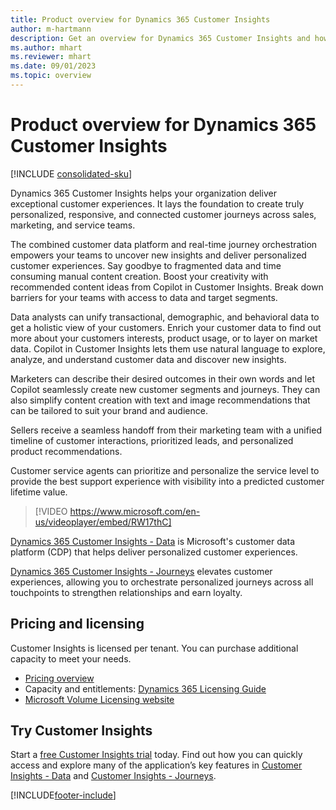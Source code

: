 ```yaml
---
title: Product overview for Dynamics 365 Customer Insights 
author: m-hartmann
description: Get an overview for Dynamics 365 Customer Insights and how your organization can benefit from the broad set of features.
ms.author: mhart
ms.reviewer: mhart
ms.date: 09/01/2023
ms.topic: overview
---
```


# Product overview for Dynamics 365 Customer Insights

[!INCLUDE [consolidated-sku](date/includes/consolidated-sku.md)]

Dynamics 365 Customer Insights helps your organization deliver exceptional customer experiences. It lays the foundation to create truly personalized, responsive, and connected customer journeys across sales, marketing, and service teams.

The combined customer data platform and real-time journey orchestration empowers your teams to uncover new insights and deliver personalized customer experiences. Say goodbye to fragmented data and time consuming manual content creation. Boost your creativity with recommended content ideas from Copilot in Customer Insights. Break down barriers for your teams with access to data and target segments.

Data analysts can unify transactional, demographic, and behavioral data to get a holistic view of your customers. Enrich your customer data to find out more about your customers interests, product usage, or to layer on market data. Copilot in Customer Insights lets them use natural language to explore, analyze, and understand customer data and discover new insights.

Marketers can describe their desired outcomes in their own words and let Copilot seamlessly create new customer segments and journeys. They can also simplify content creation with text and image recommendations that can be tailored to suit your brand and audience.

Sellers receive a seamless handoff from their marketing team with a unified timeline of customer interactions, prioritized leads, and personalized product recommendations.

Customer service agents can prioritize and personalize the service level to provide the best support experience with visibility into a predicted customer lifetime value.

> [!VIDEO https://www.microsoft.com/en-us/videoplayer/embed/RW17thC]

[Dynamics 365 Customer Insights - Data](data/overview.md) is Microsoft's customer data platform (CDP) that helps deliver personalized customer experiences.

[Dynamics 365 Customer Insights - Journeys](journeys/overview.md) elevates customer experiences, allowing you to orchestrate personalized journeys across all touchpoints to strengthen relationships and earn loyalty.

## Pricing and licensing

Customer Insights is licensed per tenant. You can purchase additional capacity to meet your needs.

- [Pricing overview](https://dynamics.microsoft.com/ai/customer-insights/pricing/)
- Capacity and entitlements: [Dynamics 365 Licensing Guide](https://go.microsoft.com/fwlink/?LinkId=866544)
- [Microsoft Volume Licensing website](https://www.microsoft.com/licensing/how-to-buy/how-to-buy)

## Try Customer Insights

Start a [free Customer Insights trial](https://dynamics.microsoft.com/ai/customer-insights/) today. Find out how you can quickly access and explore many of the application’s key features in [Customer Insights - Data](data/trial-signup.md) and [Customer Insights - Journeys](journeys/trial-signup.md).

[!INCLUDE[footer-include](includes/footer-banner.md)]
